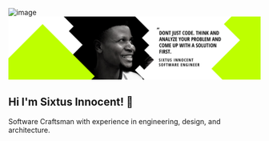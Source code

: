 ![image](https://github.com/sixtusDev/sixtusDev/assets/22226894/df07ef80-b0fc-4ab7-b063-99da5c92bc70)![Sixtus Innocent - Quote I live by](banner.png)

<h2>Hi I'm Sixtus Innocent! 👋</h2>

Software Craftsman with experience in engineering, design, and architecture.

<br />

<!--
**sixtusDev/sixtusDev** is a ✨ _special_ ✨ repository because its `README.md` (this file) appears on your GitHub profile.

Here are some ideas to get you started:

- 🔭 I’m currently working on ...
- 🌱 I’m currently learning ...
- 👯 I’m looking to collaborate on ...
- 🤔 I’m looking for help with ...
- 💬 Ask me about ...
- 📫 How to reach me: ...
- 😄 Pronouns: ...
- ⚡ Fun fact: ...
-->
